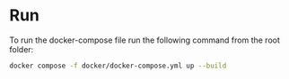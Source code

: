 # Run

To run the docker-compose file run the following command from the root folder:

```bash
docker compose -f docker/docker-compose.yml up --build
```
